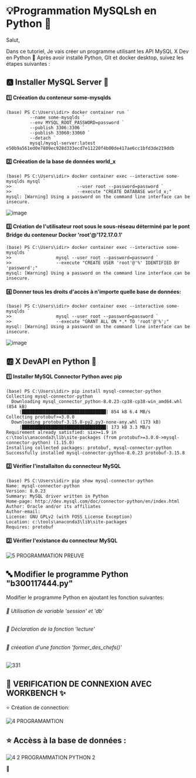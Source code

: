 
# 💡Programmation MySQLsh en Python 🐍

Salut, 

Dans ce tutoriel, Je vais créer un programme utilisant les API MySQL X Dev en Python 🐍
Après avoir installé Python, GIt et docker desktop, suivez les étapes suivantes : 

## :a:  Installer MySQL Server 📍
#### :one:  Créeation du conteneur some-mysqlds

```
(base) PS C:\Users\idir> docker container run `
         --name some-mysqlds `
         --env MYSQL_ROOT_PASSWORD=password `
         --publish 3306:3306 `
         --publish 33060:33060 `
         --detach `
         mysql/mysql-server:latest
e50b9a561ed0e7809ec928d333ecd7e11220f4b00de417ae6cc1bfd3de219ddb
```

#### :two: Créeation de la base de données world_x
```
(base) PS C:\Users\idir> docker container exec --interactive some-mysqlds mysql `
>>                         --user root --password=password `
>>                         --execute "CREATE DATABASE world_x;"
mysql: [Warning] Using a password on the command line interface can be insecure.

```
![image](https://user-images.githubusercontent.com/54910261/115751730-72ec9b80-a367-11eb-95a5-5329bfa83406.png)



#### :three: Création de l'utilisateur root sous le sous-réseau déterminé par le pont Bridge du conteneur Docker 'root'@'172.17.0.1'

```
(base) PS C:\Users\idir> docker container exec --interactive some-mysqlds `
>>                 mysql --user root --password=password `
>>                 --execute "CREATE USER 'root'@'%' IDENTIFIED BY 'password';"
mysql: [Warning] Using a password on the command line interface can be insecure.

```



#### :four: Donner tous les droits d'accès à n'importe quelle base de données:

```
(base) PS C:\Users\idir> docker container exec --interactive some-mysqlds `
>>                 mysql --user root --password=password `
>>                 --execute "GRANT ALL ON *.* TO 'root'@'%';"
mysql: [Warning] Using a password on the command line interface can be insecure.

```
![image](https://user-images.githubusercontent.com/54910261/115752129-cf4fbb00-a367-11eb-80cb-46b4719224b3.png)


## :ab: X DevAPI en Python 🐍

#### :one: Installer MySQL Connector Python avec pip

```
(base) PS C:\Users\idir> pip install mysql-connector-python
Collecting mysql-connector-python
  Downloading mysql_connector_python-8.0.23-cp38-cp38-win_amd64.whl (854 kB)
     |████████████████████████████████| 854 kB 6.4 MB/s
Collecting protobuf>=3.0.0
  Downloading protobuf-3.15.8-py2.py3-none-any.whl (173 kB)
     |████████████████████████████████| 173 kB 3.3 MB/s
Requirement already satisfied: six>=1.9 in c:\tools\anaconda3\lib\site-packages (from protobuf>=3.0.0->mysql-connector-python) (1.15.0)
Installing collected packages: protobuf, mysql-connector-python
Successfully installed mysql-connector-python-8.0.23 protobuf-3.15.8

```

#### :two: Vérifier l'installaiton du connecteur MySQL

```
(base) PS C:\Users\idir> pip show mysql-connector-python
Name: mysql-connector-python
Version: 8.0.23
Summary: MySQL driver written in Python
Home-page: http://dev.mysql.com/doc/connector-python/en/index.html
Author: Oracle and/or its affiliates
Author-email:
License: GNU GPLv2 (with FOSS License Exception)
Location: c:\tools\anaconda3\lib\site-packages
Requires: protobuf

```

#### :two: Vérifier l'existance du connecteur MySQL


![5 PROGRAMMATION PREUVE](https://user-images.githubusercontent.com/54910261/115752525-2eadcb00-a368-11eb-9d8a-cb24c20908be.png)


## 🔤 Modifier le programme Python "b300117444.py"

 Modifier le programme Python en ajoutant les fonction suivantes:
 
###### 📍 Utilisation de variable 'session' et 'db'
###### 📍 Déclaration de la fonction 'lecture'
###### 📍 créeation d'une fonction 'former_des_chefs()'
 

![331](https://user-images.githubusercontent.com/54910261/115753031-b4317b00-a368-11eb-8864-7044476e62e4.png)

 ## 🔡 VERIFICATION DE CONNEXION AVEC WORKBENCH ✨
 
 :star: Création de connection:
 
![4 PROGRAMAMTION](https://user-images.githubusercontent.com/54910261/115753004-aaa81300-a368-11eb-8834-b88779d9ab35.png)

##

 ## :star: Accèss à la base de données :


![4 2 PROGRAMMATION PYTHON 2](https://user-images.githubusercontent.com/54910261/115753149-ddeaa200-a368-11eb-811e-e8031cc95014.png)

 
🐍
